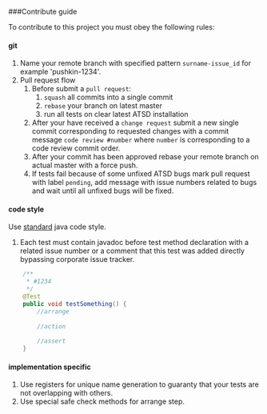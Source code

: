 ###Contribute guide

To contribute to this project you must obey the following rules:

#### git
1. Name your remote branch with specified pattern `surname-issue_id` for example 'pushkin-1234'.
2. Pull request flow
    1. Before submit a `pull request`:
        1. `squash` all commits into a single commit
        2. `rebase` your branch on latest master
        3. run all tests on clear latest ATSD installation
    2. After your have received a `change request` submit a new single commit corresponding to requested changes 
    with a commit message `code review #number` where `number` is corresponding to a code review commit order.
    3. After your commit has been approved rebase your remote branch on actual master with a force push.
    4. If tests fail because of some unfixed ATSD bugs mark pull request with label `pending`, add message with issue numbers related to bugs and wait until all unfixed bugs will be fixed.


#### code style
Use [standard](http://www.oracle.com/technetwork/java/codeconventions-150003.pdf) java code style.
1. Each test must contain javadoc before test method declaration with a related issue number or a comment 
that this test was added directly bypassing corporate issue tracker.
```java
    /**
     * #1234
     */
    @Test
    public void testSomething() {
        //arrange
        
        //action
        
        //assert
    }
```

#### implementation specific

1. Use registers for unique name generation to guaranty that your tests are not overlapping with others.
2. Use special safe check methods for arrange step.
